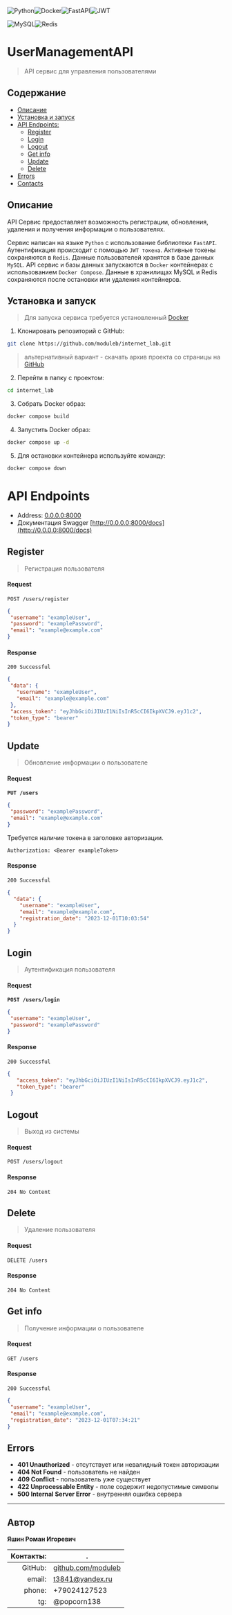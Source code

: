 ![Python](https://img.shields.io/badge/python-3670A0?style=for-the-badge&logo=python&logoColor=ffdd54)![Docker](https://img.shields.io/badge/docker-%230db7ed.svg?style=for-the-badge&logo=docker&logoColor=white)![FastAPI](https://img.shields.io/badge/FastAPI-005571?style=for-the-badge&logo=fastapi)![JWT](https://img.shields.io/badge/JWT-black?style=for-the-badge&logo=JSON%20web%20tokens)

![MySQL](https://img.shields.io/badge/mysql-%2300f.svg?style=for-the-badge&logo=mysql&logoColor=white)![Redis](https://img.shields.io/badge/redis-%23DD0031.svg?style=for-the-badge&logo=redis&logoColor=white)
# UserManagementAPI
>API сервис для управления пользователями

## Содержание
+ [Описание](#description)
+ [Установка и запуск](#install)
+ [API Endpoints:](#api_endpoints)
  + [Register](#register)
  + [Login](#login)
  + [Logout](#logout)
  + [Get info](#get_info)
  + [Update](#update)
  + [Delete](#delete)
+ [Errors](#errors)
+ [Contacts](#contacts)


<a id="description"></a>
## Описание

API Сервис предоставляет возможность регистрации, обновления, удаления и получения информации о пользователях.

Сервис написан на языке `Python` с использование библиотеки `FastAPI`. Аутентификация происходит с помощью `JWT токена`. Активные токены сохраняются в `Redis`. Данные пользователей хранятся в базе данных `MySQL`. API сервис и базы данных запускаются в `Docker` контейнерах с использованием `Docker Compose`. Данные в хранилищах MySQL и Redis сохраняются после остановки или удаления контейнеров.


<a id="install"></a>
## Установка и запуск
>Для запуска сервиса требуется установленный [Docker](https://www.docker.com/get-started/)

1. Клонировать репозиторий с GitHub:

  ```bash
  git clone https://github.com/moduleb/internet_lab.git
  ```
>альтернативный вариант - скачать архив проекта со страницы на [GitHub](https://github.com/moduleb/internet_lab)
2. Перейти в папку с проектом:

  ```bash
  cd internet_lab
  ```
3. Собрать Docker образ:

  ```bash
  docker compose build
  ```
4. Запустить Docker образ:

  ```bash
  docker compose up -d
  ```

5. Для остановки контейнера используйте команду:

  ```bash
  docker compose down
  ```
  
<a id="api_endpoints"></a>
# API Endpoints

 - Address: [0.0.0.0:8000](http://0.0.0.0:8000/users)
 - Документация Swagger [http://0.0.0.0:8000/docs](http://0.0.0.0:8000/docs)

<a id="register"></a>
## Register
>Регистрация пользователя

#### Request

`POST /users/register`

```json
{
 "username": "exampleUser",
 "password": "examplePassword",
 "email": "example@example.com"
}
```

#### Response

`200 Successful`

```json
{
 "data": {
   "username": "exampleUser",
   "email": "example@example.com"
 },
 "access_token": "eyJhbGciOiJIUzI1NiIsInR5cCI6IkpXVCJ9.eyJ1c2",
 "token_type": "bearer"
}
```

<a id="update"></a>
## Update
>Обновление информации о пользователе

#### Request
**`PUT /users`**

```json
{
 "password": "examplePassword",
 "email": "example@example.com"
}
```

Требуется наличие токена в заголовке авторизации.

```
Authorization: <Bearer exampleToken>
```

#### Response

`200 Successful`

```json
{
  "data": {
    "username": "exampleUser",
    "email": "example@example.com",
    "registration_date": "2023-12-01T10:03:54"
  }
}
```

<a id="login"></a>
## Login
>Аутентификация пользователя

#### Request

**`POST /users/login`**

```json
{
 "username": "exampleUser",
 "password": "examplePassword"
}
```

#### Response

`200 Successful`

```json
{
   "access_token": "eyJhbGciOiJIUzI1NiIsInR5cCI6IkpXVCJ9.eyJ1c2",
   "token_type": "bearer"
 }
```
<a id="logout"></a>
## Logout
>Выход из системы

#### Request

`POST /users/logout`

#### Response

`204 No Content`

## Delete
>Удаление пользователя

#### Request

`DELETE /users`

#### Response

`204 No Content`

<a id="get_info"></a>
## Get info
>Получение информации о пользователе

#### Request

`GET /users`

#### Response

`200 Successful`

```json
{
 "username": "exampleUser",
 "email": "example@example.com",
 "registration_date": "2023-12-01T07:34:21"
}
```
<a id="errors"></a>
## Errors

- **401 Unauthorized** - отсутствует или невалидный токен авторизации
- **404 Not Found** - пользователь не найден
- **409 Conflict** - пользователь уже существует
- **422 Unprocessable Entity** - поле содержит недопустимые символы
- **500 Internal Server Error** - внутренняя ошибка сервера

---
<a id="contacts"></a>
## Автор

**Яшин Роман Игоревич**

Контакты: | .
----------:| -----------
GitHub: | [github.com/moduleb](https://github.com/moduleb)
email: | t3841@yandex.ru
phone: | +79024127523
tg: | @popcorn138


